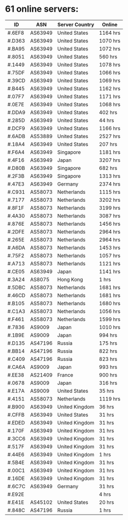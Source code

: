 # 61 online servers:

| ID | ASN | Server Country | Online |
| ------ | ------ | ------ | ------ |
| #.6EF8 | AS63949 | United States | 1164 hrs |
| #.D363 | AS63949 | United States | 1070 hrs |
| #.BA95 | AS63949 | United States | 1072 hrs |
| #.8051 | AS63949 | United States | 560 hrs |
| #.1449 | AS63949 | United States | 1078 hrs |
| #.75DF | AS63949 | United States | 1066 hrs |
| #.39CD | AS63949 | United States | 1069 hrs |
| #.B445 | AS63949 | United States | 1162 hrs |
| #.07F7 | AS63949 | United States | 1171 hrs |
| #.0E7E | AS63949 | United States | 1068 hrs |
| #.DDA9 | AS63949 | United States | 402 hrs |
| #.285D | AS63949 | United States | 44 hrs |
| #.DCF9 | AS63949 | United States | 1166 hrs |
| #.6ADB | AS53889 | United States | 2527 hrs |
| #.18A4 | AS63949 | United States | 207 hrs |
| #.F6A4 | AS63949 | Singapore | 1181 hrs |
| #.4F16 | AS63949 | Japan | 3207 hrs |
| #.D80B | AS63949 | Singapore | 682 hrs |
| #.2F3B | AS63949 | Singapore | 1313 hrs |
| #.47E3 | AS63949 | Germany | 2374 hrs |
| #.C931 | AS58073 | Netherlands | 1115 hrs |
| #.7177 | AS58073 | Netherlands | 3202 hrs |
| #.8F1F | AS58073 | Netherlands | 3199 hrs |
| #.4A30 | AS58073 | Netherlands | 3087 hrs |
| #.876E | AS58073 | Netherlands | 1456 hrs |
| #.2DFE | AS58073 | Netherlands | 2964 hrs |
| #.265E | AS58073 | Netherlands | 2964 hrs |
| #.A6DA | AS58073 | Netherlands | 1453 hrs |
| #.75F2 | AS58073 | Netherlands | 1057 hrs |
| #.A713 | AS58073 | Netherlands | 1121 hrs |
| #.CE05 | AS63949 | Japan | 1141 hrs |
| #.3A24 | AS8075 | Hong Kong | 1 hrs |
| #.5DBC | AS58073 | Netherlands | 1681 hrs |
| #.46CD | AS58073 | Netherlands | 1681 hrs |
| #.B105 | AS58073 | Netherlands | 1680 hrs |
| #.C1A3 | AS58073 | Netherlands | 1056 hrs |
| #.F461 | AS58073 | Netherlands | 1599 hrs |
| #.7836 | AS9009 | Japan | 1010 hrs |
| #.1B9E | AS9009 | Japan | 994 hrs |
| #.D135 | AS47196 | Russia | 175 hrs |
| #.BB14 | AS47196 | Russia | 822 hrs |
| #.C409 | AS47196 | Russia | 823 hrs |
| #.CA6A | AS9009 | Japan | 993 hrs |
| #.EE38 | AS21409 | France | 900 hrs |
| #.0678 | AS9009 | Japan | 316 hrs |
| #.E17A | AS9009 | United States | 35 hrs |
| #.4151 | AS58073 | Netherlands | 1119 hrs |
| #.B900 | AS63949 | United Kingdom | 36 hrs |
| #.CFFB | AS63949 | United States | 31 hrs |
| #.EDED | AS63949 | United Kingdom | 31 hrs |
| #.170F | AS63949 | United Kingdom | 31 hrs |
| #.3CC6 | AS63949 | United Kingdom | 31 hrs |
| #.517F | AS63949 | United Kingdom | 31 hrs |
| #.44E6 | AS63949 | United Kingdom | 1 hrs |
| #.5B4E | AS63949 | United Kingdom | 31 hrs |
| #.00C1 | AS63949 | United Kingdom | 31 hrs |
| #.16DE | AS63949 | United Kingdom | 31 hrs |
| #.6C7C | AS63949 | Germany | 31 hrs |
| #.E92E |  |  | 4 hrs |
| #.E41E | AS45102 | United States | 20 hrs |
| #.848C | AS47196 | Russia | 1 hrs |

